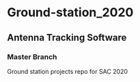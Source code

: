 # Ground-station_2020
## Antenna Tracking Software
### Master Branch
Ground station projects repo for SAC 2020

